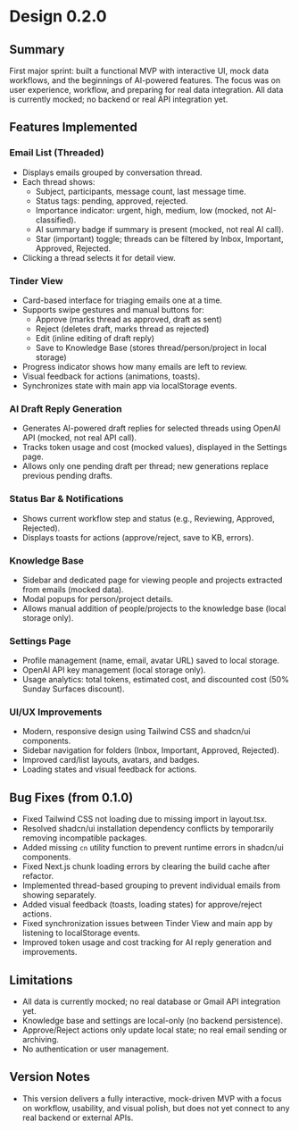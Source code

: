 # Design 0.2.0

## Summary
First major sprint: built a functional MVP with interactive UI, mock data workflows, and the beginnings of AI-powered features. The focus was on user experience, workflow, and preparing for real data integration. All data is currently mocked; no backend or real API integration yet.

## Features Implemented

### Email List (Threaded)
- Displays emails grouped by conversation thread.
- Each thread shows:
  - Subject, participants, message count, last message time.
  - Status tags: pending, approved, rejected.
  - Importance indicator: urgent, high, medium, low (mocked, not AI-classified).
  - AI summary badge if summary is present (mocked, not real AI call).
  - Star (important) toggle; threads can be filtered by Inbox, Important, Approved, Rejected.
- Clicking a thread selects it for detail view.

### Tinder View
- Card-based interface for triaging emails one at a time.
- Supports swipe gestures and manual buttons for:
  - Approve (marks thread as approved, draft as sent)
  - Reject (deletes draft, marks thread as rejected)
  - Edit (inline editing of draft reply)
  - Save to Knowledge Base (stores thread/person/project in local storage)
- Progress indicator shows how many emails are left to review.
- Visual feedback for actions (animations, toasts).
- Synchronizes state with main app via localStorage events.

### AI Draft Reply Generation
- Generates AI-powered draft replies for selected threads using OpenAI API (mocked, not real API call).
- Tracks token usage and cost (mocked values), displayed in the Settings page.
- Allows only one pending draft per thread; new generations replace previous pending drafts.

### Status Bar & Notifications
- Shows current workflow step and status (e.g., Reviewing, Approved, Rejected).
- Displays toasts for actions (approve/reject, save to KB, errors).

### Knowledge Base
- Sidebar and dedicated page for viewing people and projects extracted from emails (mocked data).
- Modal popups for person/project details.
- Allows manual addition of people/projects to the knowledge base (local storage only).

### Settings Page
- Profile management (name, email, avatar URL) saved to local storage.
- OpenAI API key management (local storage only).
- Usage analytics: total tokens, estimated cost, and discounted cost (50% Sunday Surfaces discount).

### UI/UX Improvements
- Modern, responsive design using Tailwind CSS and shadcn/ui components.
- Sidebar navigation for folders (Inbox, Important, Approved, Rejected).
- Improved card/list layouts, avatars, and badges.
- Loading states and visual feedback for actions.

## Bug Fixes (from 0.1.0)
- Fixed Tailwind CSS not loading due to missing import in layout.tsx.
- Resolved shadcn/ui installation dependency conflicts by temporarily removing incompatible packages.
- Added missing `cn` utility function to prevent runtime errors in shadcn/ui components.
- Fixed Next.js chunk loading errors by clearing the build cache after refactor.
- Implemented thread-based grouping to prevent individual emails from showing separately.
- Added visual feedback (toasts, loading states) for approve/reject actions.
- Fixed synchronization issues between Tinder View and main app by listening to localStorage events.
- Improved token usage and cost tracking for AI reply generation and improvements.

## Limitations
- All data is currently mocked; no real database or Gmail API integration yet.
- Knowledge base and settings are local-only (no backend persistence).
- Approve/Reject actions only update local state; no real email sending or archiving.
- No authentication or user management.

## Version Notes
- This version delivers a fully interactive, mock-driven MVP with a focus on workflow, usability, and visual polish, but does not yet connect to any real backend or external APIs.
